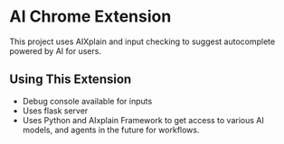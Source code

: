 # AI Chrome Extension

This project uses AIXplain and input checking to suggest autocomplete powered by AI for users.

## Using This Extension

- Debug console available for inputs
- Uses flask server
- Uses Python and AIxplain Framework to get access to various AI models, and agents in the future for workflows.
